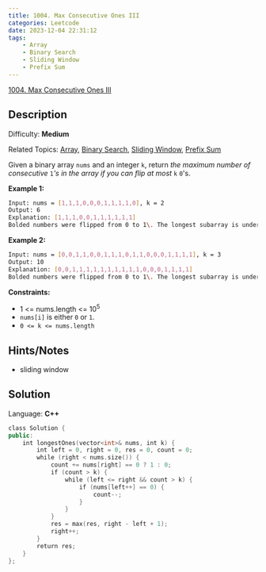 ```yaml
---
title: 1004. Max Consecutive Ones III
categories: Leetcode
date: 2023-12-04 22:31:12
tags:
    - Array
    - Binary Search
    - Sliding Window
    - Prefix Sum
---
```


[1004\. Max Consecutive Ones III](https://leetcode.com/problems/max-consecutive-ones-iii/)

## Description

Difficulty: **Medium**

Related Topics: [Array](https://leetcode.com/tag/https://leetcode.com/tag/array//), [Binary Search](https://leetcode.com/tag/https://leetcode.com/tag/binary-search//), [Sliding Window](https://leetcode.com/tag/https://leetcode.com/tag/sliding-window//), [Prefix Sum](https://leetcode.com/tag/https://leetcode.com/tag/prefix-sum//)

Given a binary array `nums` and an integer `k`, return _the maximum number of consecutive_ `1`_'s in the array if you can flip at most_ `k` `0`'s.

**Example 1:**

```bash
Input: nums = [1,1,1,0,0,0,1,1,1,1,0], k = 2
Output: 6
Explanation: [1,1,1,0,0,1,1,1,1,1,1]
Bolded numbers were flipped from 0 to 1\. The longest subarray is underlined.
```

**Example 2:**

```bash
Input: nums = [0,0,1,1,0,0,1,1,1,0,1,1,0,0,0,1,1,1,1], k = 3
Output: 10
Explanation: [0,0,1,1,1,1,1,1,1,1,1,1,0,0,0,1,1,1,1]
Bolded numbers were flipped from 0 to 1\. The longest subarray is underlined.
```

**Constraints:**

* 1 <= nums.length <= 10<sup>5</sup>
* `nums[i]` is either `0` or `1`.
* `0 <= k <= nums.length`

## Hints/Notes

* sliding window

## Solution

Language: **C++**

```C++
class Solution {
public:
    int longestOnes(vector<int>& nums, int k) {
        int left = 0, right = 0, res = 0, count = 0;
        while (right < nums.size()) {
            count += nums[right] == 0 ? 1 : 0;
            if (count > k) {
                while (left <= right && count > k) {
                    if (nums[left++] == 0) {
                        count--;
                    }
                }
            }
            res = max(res, right - left + 1);
            right++;
        }
        return res;
    }
};
```
